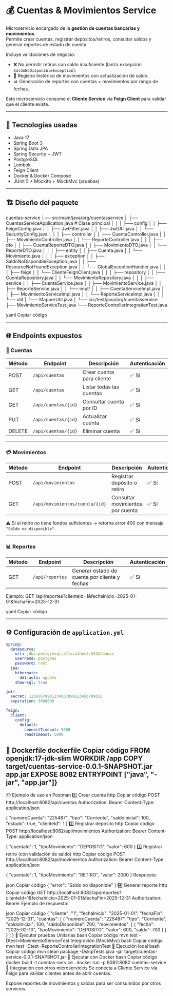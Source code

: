 # 💰 Cuentas & Movimientos Service

Microservicio encargado de la **gestión de cuentas bancarias y movimientos**.  
Permite crear cuentas, registrar depósitos/retiros, consultar saldos y generar reportes de estado de cuenta.

Incluye validaciones de negocio:
- ❌ No permitir retiros con saldo insuficiente (lanza excepción `SaldoNoDisponibleException`).
- 📖 Registro histórico de movimientos con actualización de saldo.
- 📊 Generación de reportes con cuentas + movimientos por rango de fechas.

Este microservicio consume el **Cliente Service** vía **Feign Client** para validar que el cliente existe.

---

## 🚀 Tecnologías usadas

- Java 17
- Spring Boot 3
- Spring Data JPA
- Spring Security + JWT
- PostgreSQL
- Lombok
- Feign Client
- Docker & Docker Compose
- JUnit 5 + Mockito + MockMvc (pruebas)

---

## 🏗️ Diseño del paquete

cuentas-service
│── src/main/java/org/cuentasservice
│ ├── CuentasServiceApplication.java # Clase principal
│ │
│ ├── config
│ │ ├── FeignConfig.java
│ │ ├── JwtFilter.java
│ │ ├── JwtUtil.java
│ │ └── SecurityConfig.java
│ │
│ ├── controller
│ │ ├── CuentaController.java
│ │ ├── MovimientoController.java
│ │ └── ReporteController.java
│ │
│ ├── dto
│ │ ├── CuentaReporteDTO.java
│ │ ├── MovimientoDTO.java
│ │ └── ReporteDTO.java
│ │
│ ├── entity
│ │ ├── Cuenta.java
│ │ └── Movimiento.java
│ │
│ ├── exception
│ │ ├── SaldoNoDisponibleException.java
│ │ ├── ResourceNotFoundException.java
│ │ └── GlobalExceptionHandler.java
│ │
│ ├── feign
│ │ └── ClienteFeignClient.java
│ │
│ ├── repository
│ │ ├── CuentaRepository.java
│ │ └── MovimientoRepository.java
│ │
│ ├── service
│ │ ├── CuentaService.java
│ │ ├── MovimientoService.java
│ │ ├── ReporteService.java
│ │ └── impl/
│ │ ├── CuentaServiceImpl.java
│ │ ├── MovimientoServiceImpl.java
│ │ └── ReporteServiceImpl.java
│ │
│ └── util
│ └── MapperUtil.java
│
└── src/test/java/org/cuentasservice
├── MovimientoServiceTest.java
└── ReporteControllerIntegrationTest.java

yaml
Copiar código

---

## 🌐 Endpoints expuestos

### 🏦 Cuentas
| Método | Endpoint              | Descripción                       | Autenticación |
|--------|-----------------------|-----------------------------------|---------------|
| POST   | `/api/cuentas`        | Crear cuenta para cliente         | ✅ Sí         |
| GET    | `/api/cuentas`        | Listar todas las cuentas          | ✅ Sí         |
| GET    | `/api/cuentas/{id}`   | Consultar cuenta por ID           | ✅ Sí         |
| PUT    | `/api/cuentas/{id}`   | Actualizar cuenta                 | ✅ Sí         |
| DELETE | `/api/cuentas/{id}`   | Eliminar cuenta                   | ✅ Sí         |

---

### 💳 Movimientos
| Método | Endpoint                      | Descripción                           | Autenticación |
|--------|--------------------------------|---------------------------------------|---------------|
| POST   | `/api/movimientos`            | Registrar depósito o retiro           | ✅ Sí         |
| GET    | `/api/movimientos/cuenta/{id}` | Consultar movimientos por cuenta      | ✅ Sí         |

⚠️ Si el retiro no tiene fondos suficientes → retorna error 400 con mensaje `"Saldo no disponible"`.

---

### 📊 Reportes
| Método | Endpoint              | Descripción                                  | Autenticación |
|--------|-----------------------|----------------------------------------------|---------------|
| GET    | `/api/reportes`       | Generar estado de cuenta por cliente y fechas| ✅ Sí         |

Ejemplo:
GET /api/reportes?clienteId=1&fechaInicio=2025-01-01&fechaFin=2025-12-31

yaml
Copiar código

---

## ⚙️ Configuración de `application.yml`

```yaml
spring:
  datasource:
    url: jdbc:postgresql://localhost:5432/banco
    username: postgres
    password: root
  jpa:
    hibernate:
      ddl-auto: update
    show-sql: true

jwt:
  secret: 12345678901234567890123456789012
  expiration: 3600000

feign:
  client:
    config:
      default:
        connectTimeout: 5000
        readTimeout: 5000
```

🐳 Dockerfile
dockerfile
Copiar código
FROM openjdk:17-jdk-slim
WORKDIR /app
COPY target/cuentas-service-0.0.1-SNAPSHOT.jar app.jar
EXPOSE 8082
ENTRYPOINT ["java", "-jar", "app.jar"]}
---
📦 Ejemplo de uso en Postman
1️⃣ Crear cuenta
http
Copiar código
POST http://localhost:8082/api/cuentas
Authorization: Bearer <TOKEN>
Content-Type: application/json

{
  "numeroCuenta": "225487",
  "tipo": "Corriente",
  "saldoInicial": 100,
  "estado": true,
  "clienteId": 1
}
2️⃣ Registrar depósito
http
Copiar código
POST http://localhost:8082/api/movimientos
Authorization: Bearer <TOKEN>
Content-Type: application/json

{
  "cuentaId": 1,
  "tipoMovimiento": "DEPOSITO",
  "valor": 600
}
3️⃣ Registrar retiro (con validación de saldo)
http
Copiar código
POST http://localhost:8082/api/movimientos
Authorization: Bearer <TOKEN>
Content-Type: application/json

{
  "cuentaId": 1,
  "tipoMovimiento": "RETIRO",
  "valor": 2000
}
Respuesta:

json
Copiar código
{
  "error": "Saldo no disponible"
}
4️⃣ Generar reporte
http
Copiar código
GET http://localhost:8082/api/reportes?clienteId=1&fechaInicio=2025-01-01&fechaFin=2025-12-31
Authorization: Bearer <TOKEN>
Ejemplo de respuesta:

json
Copiar código
{
  "cliente": "1",
  "fechaInicio": "2025-01-01",
  "fechaFin": "2025-12-31",
  "cuentas": [
    {
      "numeroCuenta": "225487",
      "tipo": "Corriente",
      "saldoInicial": 100,
      "saldoDisponible": 700,
      "movimientos": [
        {
          "fecha": "2025-02-10",
          "tipoMovimiento": "DEPOSITO",
          "valor": 600,
          "saldo": 700
        }
      ]
    }
  ]
}
🧪 Ejecutar pruebas
Unitarias
bash
Copiar código
mvn test -Dtest=MovimientoServiceTest
Integración (MockMvc)
bash
Copiar código
mvn test -Dtest=ReporteControllerIntegrationTest
🏃 Ejecución local
bash
Copiar código
mvn clean package -DskipTests
java -jar target/cuentas-service-0.0.1-SNAPSHOT.jar
🐳 Ejecutar con Docker
bash
Copiar código
docker build -t cuentas-service .
docker run -p 8082:8082 cuentas-service
🔗 Integración con otros microservicios
Se conecta a Cliente Service vía Feign para validar clientes antes de abrir cuentas.

Expone reportes de movimientos y saldos para ser consumidos por otros servicios.